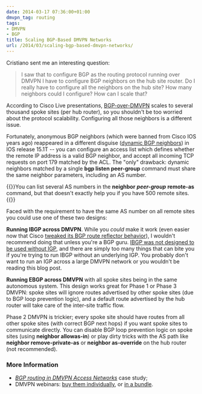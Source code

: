 ```yaml
---
date: 2014-03-17 07:36:00+01:00
dmvpn_tag: routing
tags:
- DMVPN
- BGP
title: Scaling BGP-Based DMVPN Networks
url: /2014/03/scaling-bgp-based-dmvpn-networks/
---
```

Cristiano sent me an interesting question:

> I saw that to configure BGP as the routing protocol running over DMVPN I have to configure BGP neighbors on the hub site router. Do I really have to configure all the neighbors on the hub site? How many neighbors could I configure? How can I scale that?

According to Cisco Live presentations, [BGP-over-DMVPN](/2011/01/using-bgp-in-phase-1-dmvpn-network/) scales to several thousand spoke sites (per hub router), so you shouldn't be too worried about the protocol scalability. Configuring all those neighbors is a different issue.
<!--more-->
Fortunately, anonymous BGP neighbors (which were banned from Cisco IOS years ago) reappeared in a different disguise ([dynamic BGP neighbors](http://www.cisco.com/c/en/us/td/docs/ios-xml/ios/iproute_bgp/configuration/15-mt/irg-15-mt-book/irg-dynamic-neighbor.html)) in IOS release 15.1T -- you can configure an access list which defines whether the remote IP address is a valid BGP neighbor, and accept all incoming TCP requests on port 179 matched by the ACL. The "only" drawback: dynamic neighbors matched by a single **bgp listen peer-group** command must share the same neighbor parameters, including an AS number.

{{<note>}}You can list several AS numbers in the **neighbor** ***peer-group*** **remote-as** command, but that doesn't exactly help you if you have 500 remote sites.{{</note>}}

Faced with the requirement to have the same AS number on all remote sites you could use one of these two designs:

**Running IBGP across DMVPN**. While you *could* make it work (even easier now that Cisco [tweaked its BGP route reflector behavior](/2014/04/changes-in-ibgp-next-hop-processing/)), I wouldn't recommend doing that unless you're a BGP guru. [IBGP was not designed to be used without IGP](/2011/08/ibgp-or-ebgp-in-enterprise-network/), and there are simply too many things that can bite you if you're trying to run IBGP without an underlying IGP. You probably don't want to run an IGP across a large DMVPN network or you wouldn't be reading this blog post.

**Running EBGP across DMVPN** with all spoke sites being in the same autonomous system. This design works great for Phase 1 or Phase 3 DMVPN: spoke sites will ignore routes advertised by other spoke sites (due to BGP loop prevention logic), and a default route advertised by the hub router will take care of the inter-site traffic flow.

Phase 2 DMVPN is trickier; every spoke site should have routes from all other spoke sites (with correct BGP next hops) if you want spoke sites to communicate directly. You can disable BGP loop prevention logic on spoke sites (using **neighbor allowas-in**) or play dirty tricks with the AS path like **neighbor remove-private-as** or **neighbor as-override** on the hub router (not recommended).

### More Information

-   [*BGP routing in DMVPN Access Networks*](http://www.ipspace.net/BGP_Routing_in_DMVPN_Access_Network) case study;
-   DMVPN webinars: [buy them individually](http://www.ipspace.net/Roadmap/VPN_webinars), or [in a bundle](http://www.ipspace.net/DMVPN_trilogy).
